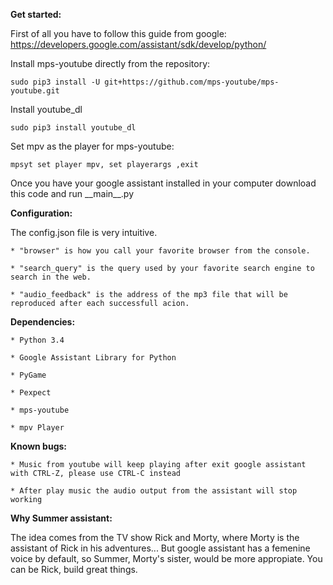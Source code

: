 **Get started:**

First of all you have to follow this guide from google:
https://developers.google.com/assistant/sdk/develop/python/

Install mps-youtube directly from the repository:

	sudo pip3 install -U git+https://github.com/mps-youtube/mps-youtube.git

Install youtube_dl

	sudo pip3 install youtube_dl

Set mpv as the player for mps-youtube:

	mpsyt set player mpv, set playerargs ,exit


Once you have your google assistant installed in your computer download this code and run \_\_main__.py

**Configuration:**

The config.json file is very intuitive.

	* "browser" is how you call your favorite browser from the console.

	* "search_query" is the query used by your favorite search engine to search in the web.

	* "audio_feedback" is the address of the mp3 file that will be reproduced after each successfull acion.

**Dependencies:**

	* Python 3.4

	* Google Assistant Library for Python

	* PyGame

	* Pexpect

	* mps-youtube

	* mpv Player

**Known bugs:**

	* Music from youtube will keep playing after exit google assistant with CTRL-Z, please use CTRL-C instead

	* After play music the audio output from the assistant will stop working

**Why Summer assistant:**

The idea comes from the TV show Rick and Morty, where Morty is the assistant of Rick in his adventures... But google assistant has a femenine voice by default, so Summer, Morty's sister, would be more appropiate. You can be Rick, build great things.
